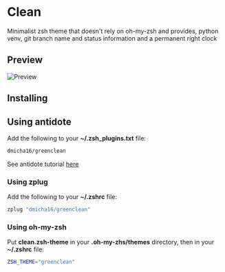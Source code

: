 # Clean

Minimalist zsh theme that doesn't rely on oh-my-zsh and provides, python venv, git branch name and status information and a permanent right clock

## Preview
![Preview](http://raw.github.com/dmicha16/greenclean/master/img/greenclean.png)

## Installing

## Using antidote

Add the following to your **~/.zsh_plugins.txt** file:
```bash
dmicha16/greenclean
```

See antidote tutorial [here](https://github.com/mattmc3/antidote?tab=readme-ov-file#usage)

### Using zplug

Add the following to your **~/.zshrc** file:
```bash
zplug "dmicha16/greenclean"
```

### Using oh-my-zsh

Put **clean.zsh-theme** in your **.oh-my-zhs/themes** directory, then in your **~/.zshrc** file:

```bash
ZSH_THEME="greenclean"
```
